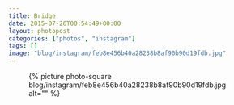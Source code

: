 ```yaml
---
title: Bridge
date: 2015-07-26T00:54:49+00:00
layout: photopost
categories: ["photos", "instagram"]
tags: []
image: "blog/instagram/feb8e456b40a28238b8af90b90d19fdb.jpg"
---
```


<figure class="photo photo--square">
  {% picture photo-square blog/instagram/feb8e456b40a28238b8af90b90d19fdb.jpg alt="" %}
</figure>


